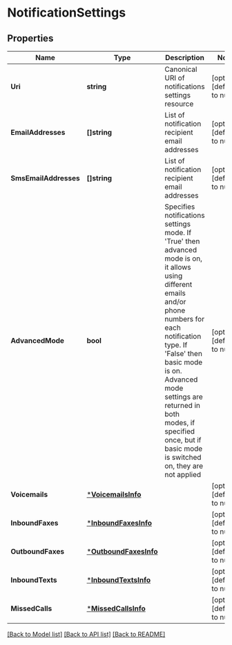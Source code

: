 # NotificationSettings

## Properties
Name | Type | Description | Notes
------------ | ------------- | ------------- | -------------
**Uri** | **string** | Canonical URI of notifications settings resource | [optional] [default to null]
**EmailAddresses** | **[]string** | List of notification recipient email addresses | [optional] [default to null]
**SmsEmailAddresses** | **[]string** | List of notification recipient email addresses | [optional] [default to null]
**AdvancedMode** | **bool** | Specifies notifications settings mode. If &#39;True&#39; then advanced mode is on, it allows using different emails and/or phone numbers for each notification type. If &#39;False&#39; then basic mode is on. Advanced mode settings are returned in both modes, if specified once, but if basic mode is switched on, they are not applied  | [optional] [default to null]
**Voicemails** | [***VoicemailsInfo**](VoicemailsInfo.md) |  | [optional] [default to null]
**InboundFaxes** | [***InboundFaxesInfo**](InboundFaxesInfo.md) |  | [optional] [default to null]
**OutboundFaxes** | [***OutboundFaxesInfo**](OutboundFaxesInfo.md) |  | [optional] [default to null]
**InboundTexts** | [***InboundTextsInfo**](InboundTextsInfo.md) |  | [optional] [default to null]
**MissedCalls** | [***MissedCallsInfo**](MissedCallsInfo.md) |  | [optional] [default to null]

[[Back to Model list]](../README.md#documentation-for-models) [[Back to API list]](../README.md#documentation-for-api-endpoints) [[Back to README]](../README.md)


